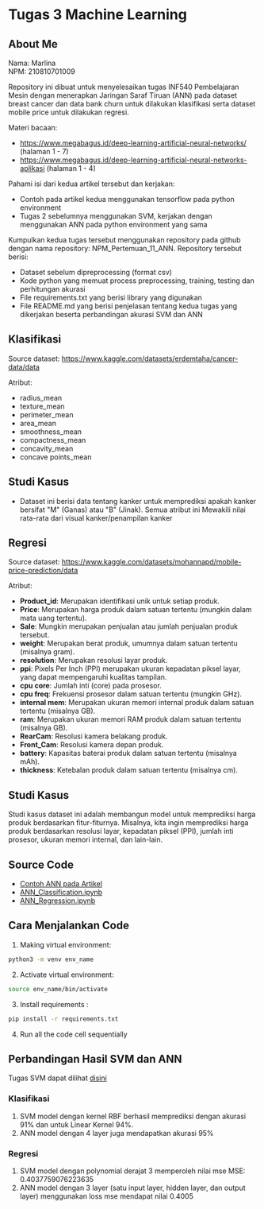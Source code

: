 # Tugas 3 Machine Learning

## About Me
Nama: Marlina                                                                        
NPM: 210810701009

Repository ini dibuat untuk menyelesaikan tugas INF540 Pembelajaran Mesin dengan menerapkan Jaringan Saraf Tiruan (ANN) pada dataset breast cancer dan data bank churn untuk dilakukan klasifikasi serta dataset mobile price untuk dilakukan regresi.

Materi bacaan: 
- https://www.megabagus.id/deep-learning-artificial-neural-networks/ (halaman 1 - 7)
- ⁠⁠https://www.megabagus.id/deep-learning-artificial-neural-networks-aplikasi (halaman 1 - 4)

Pahami isi dari kedua artikel tersebut dan kerjakan:
- Contoh pada artikel kedua menggunakan tensorflow pada python environment
- ⁠Tugas 2 sebelumnya menggunakan SVM, kerjakan dengan menggunakan ANN pada python environment yang sama

Kumpulkan kedua tugas tersebut menggunakan repository pada github dengan nama repository: NPM_Pertemuan_11_ANN. Repository tersebut berisi:
- Dataset sebelum dipreprocessing (format csv)
- ⁠Kode python yang memuat process preprocessing, training, testing dan perhitungan akurasi
- ⁠File requirements.txt yang berisi library yang digunakan
- ⁠File README.md yang berisi penjelasan tentang kedua tugas yang dikerjakan beserta perbandingan akurasi SVM dan ANN

## Klasifikasi

Source dataset: https://www.kaggle.com/datasets/erdemtaha/cancer-data/data

Atribut:
* radius_mean
* texture_mean
* perimeter_mean
* area_mean 
* smoothness_mean
* compactness_mean 
* concavity_mean
* concave points_mean

## Studi Kasus
- Dataset ini berisi data tentang kanker untuk memprediksi apakah kanker bersifat "M" (Ganas) atau "B" (Jinak). Semua atribut ini Mewakili nilai rata-rata dari visual kanker/penampilan kanker

## Regresi

Source dataset: https://www.kaggle.com/datasets/mohannapd/mobile-price-prediction/data

Atribut:
- **Product_id**: Merupakan identifikasi unik untuk setiap produk.
- **Price**: Merupakan harga produk dalam satuan tertentu (mungkin dalam mata uang tertentu).
- **Sale**: Mungkin merupakan penjualan atau jumlah penjualan produk tersebut.
- **weight**: Merupakan berat produk, umumnya dalam satuan tertentu (misalnya gram).
- **resolution**: Merupakan resolusi layar produk.
- **ppi**: Pixels Per Inch (PPI) merupakan ukuran kepadatan piksel layar, yang dapat mempengaruhi kualitas tampilan.
- **cpu core**: Jumlah inti (core) pada prosesor.
- **cpu freq**: Frekuensi prosesor dalam satuan tertentu (mungkin GHz).
- **internal mem**: Merupakan ukuran memori internal produk dalam satuan tertentu (misalnya GB).
- **ram**: Merupakan ukuran memori RAM produk dalam satuan tertentu (misalnya GB).
- **RearCam**: Resolusi kamera belakang produk.
- **Front_Cam**: Resolusi kamera depan produk.
- **battery**: Kapasitas baterai produk dalam satuan tertentu (misalnya mAh).
- **thickness**: Ketebalan produk dalam satuan tertentu (misalnya cm).

## Studi Kasus 

Studi kasus dataset ini adalah membangun model untuk memprediksi harga produk berdasarkan fitur-fiturnya. Misalnya, kita ingin memprediksi harga produk berdasarkan resolusi layar, kepadatan piksel (PPI), jumlah inti prosesor, ukuran memori internal, dan lain-lain.

## Source Code

- [Contoh ANN pada Artikel](https://github.com/marlinaa31/2108107010009_Pertemuan_11_ANN/blob/main/ANN_Article2.ipynb)
- [ANN_Classification.ipynb](https://github.com/marlinaa31/2108107010009_Pertemuan_11_ANN/blob/main/2108107010009_ANN_Classification.ipynb)
- [ANN_Regression.ipynb](https://github.com/marlinaa31/2108107010009_Pertemuan_11_ANN/blob/main/2108107010009_ANN_Regression.ipynb)

## Cara Menjalankan Code

1. Making virtual environment: 
```bash
python3 -m venv env_name
```
2. Activate virtual environment:
```bash
source env_name/bin/activate
```
3. Install requirements :
```bash
pip install -r requirements.txt
```
4. Run all the code cell sequentially

## Perbandingan Hasil SVM dan ANN

Tugas SVM dapat dilihat [disini](https://github.com/marlinaa31/Tugas-2-Machine-Learning/tree/main) 

### Klasifikasi
1. SVM model dengan kernel RBF berhasil memprediksi dengan akurasi 91% dan untuk Linear Kernel 94%.
2. ANN model dengan 4 layer juga mendapatkan akurasi 95%

### Regresi
1. SVM model dengan polynomial derajat 3 memperoleh nilai mse MSE: 0.4037759076223635
2. ANN model dengan 3 layer  (satu input layer, hidden layer, dan output layer) menggunakan loss mse mendapat nilai 0.4005


















